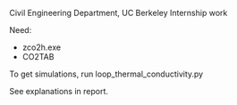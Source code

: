 Civil Engineering Department, UC Berkeley
Internship work



Need:
- zco2h.exe
- CO2TAB


To get simulations, run loop_thermal_conductivity.py

See explanations in report.
